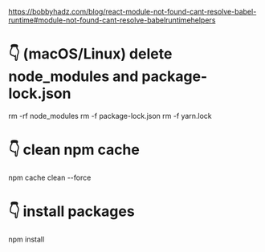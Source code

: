 https://bobbyhadz.com/blog/react-module-not-found-cant-resolve-babel-runtime#module-not-found-cant-resolve-babelruntimehelpers

# 👇️  (macOS/Linux) delete node_modules and package-lock.json
rm -rf node_modules
rm -f package-lock.json
rm -f yarn.lock

# 👇️ clean npm cache
npm cache clean --force

# 👇️ install packages
npm install


